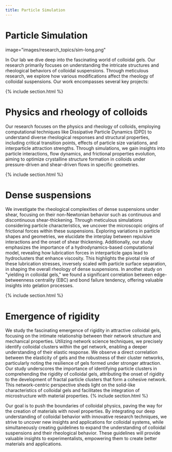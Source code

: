 ```yaml
---
title: Particle Simulation
---
```


# <i class="fas sim"></i>Particle Simulation


image="images/research_topics/sim-long.png"



In Our lab we dive deep into the fascinating world of colloidal gels. Our research primarily focuses on understanding the intricate structures and rheological behaviors of colloidal suspensions. Through meticulous research, we explore how various modifications affect the rheology of colloidal suspensions.
Our work encompasses several key projects:


{% include section.html %}

# Physics and rheology of colloids


Our research focuses on the physics and rheology of colloids, employing computational techniques like Dissipative Particle Dynamics (DPD) to understand diverse rheological responses and structural properties, including critical transition points, effects of particle size variations, and interparticle attraction strengths. Through simulations, we gain insights into particle interactions, flow dynamics, and frictional properties evolution, aiming to optimize crystalline structure formation in colloids under pressure-driven and shear-driven flows in specific geometries.

{% include section.html %}

# Dense suspensions

We investigate the rheological complexities of dense suspensions under shear, focusing on their non-Newtonian behavior such as continuous and discontinuous shear-thickening. Through meticulous simulations considering particle characteristics, we uncover the microscopic origins of frictional forces within these suspensions. Exploring variations in particle shapes and geometries, we elucidate the interplay between repulsive interactions and the onset of shear thickening. Additionally, our study emphasizes the importance of a hydrodynamics-based computational model, revealing how lubrication forces in interparticle gaps lead to hydroclusters that enhance viscosity. This highlights the pivotal role of these lubrication stresses, inversely scaled with particle surface separation, in shaping the overall rheology of dense suspensions. In another study on "yielding in colloidal gels," we found a significant correlation between edge-betweenness centrality (EBC) and bond failure tendency, offering valuable insights into gelation processes.

{% include section.html %}
# Emergence of rigidity

We study the fascinating emergence of rigidity in attractive colloidal gels, focusing on the intimate relationship between their network structure and mechanical properties. Utilizing network science techniques, we precisely identify colloidal clusters within the gel network, enabling a deeper understanding of their elastic response. We observe a direct correlation between the elasticity of gels and the robustness of their cluster networks, particularly noting the resilience of gels formed under stronger attraction. Our study underscores the importance of identifying particle clusters in comprehending the rigidity of colloidal gels, attributing the onset of rigidity to the development of fractal particle clusters that form a
cohesive network. This network-centric perspective sheds light on the solid-like characteristics of colloidal gels and facilitates the integration of microstructure with material properties.
{% include section.html %}


Our goal is to push the boundaries of colloidal physics, paving the way for the creation of materials with novel properties. By integrating our deep understanding of colloidal behavior with innovative research techniques, we strive to uncover new insights and applications for colloidal systems, while simultaneously creating guidelines to expand the understanding of colloidal suspensions and their rheological behavior. These guidelines will provide valuable insights to experimentalists, empowering them to create better materials and applications.

